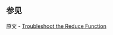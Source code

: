 ## 参见

原文 - [Troubleshoot the Reduce Function]( https://docs.mongodb.com/manual/tutorial/troubleshoot-reduce-function/ )

